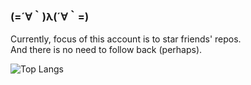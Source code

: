 ### (=´∀｀)λ(´∀｀=)
  
Currently, focus of this account is to star friends' repos.  
And there is no need to follow back (perhaps). 
<!--- However, welcome to follow [@raptazure](https://github.com/raptazure). Thanks a lot! XD -->

![Top Langs](https://github-readme-stats.vercel.app/api/top-langs/?username=raptazure&langs_count=6&layout=compact&hide=html,go,javascript)
